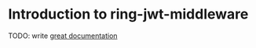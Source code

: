 # Introduction to ring-jwt-middleware

TODO: write [great documentation](http://jacobian.org/writing/what-to-write/)
